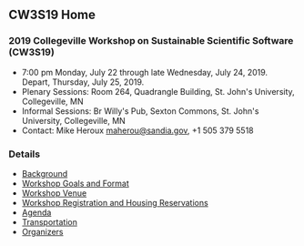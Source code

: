 
## CW3S19 Home

### 2019 Collegeville Workshop on Sustainable Scientific Software (CW3S19)

- 7:00 pm Monday, July 22 through late Wednesday, July 24, 2019.  Depart, Thursday, July 25, 2019.
- Plenary Sessions: Room 264, Quadrangle Building, St. John's University, Collegeville, MN
- Informal Sessions: Br Willy's Pub, Sexton Commons, St. John's University, Collegeville, MN
- Contact: Mike Heroux <maherou@sandia.gov>, +1 505 379 5518

### Details
- [Background](Background.md)
- [Workshop Goals and Format](GoalsFormat.md)
- [Workshop Venue](Venue.md)
- [Workshop Registration and Housing Reservations](Registration.md)
- [Agenda](Agenda.md)
- [Transportation](Transportation.md)
- [Organizers](Organizers.md)
